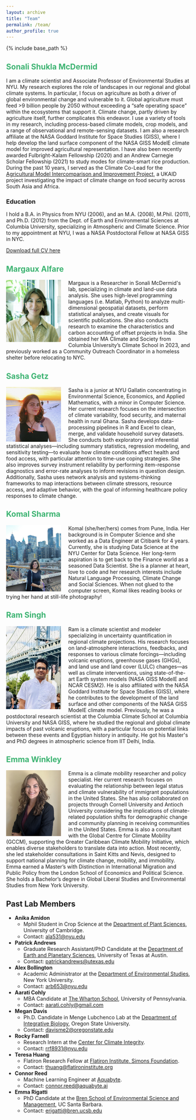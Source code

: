 ```yaml
---
layout: archive
title: "Team"
permalink: /team/
author_profile: true
---
```


{% include base_path %}

## <span style="color: MediumSeaGreen;">Sonali Shukla McDermid</span>

I am a climate scientist and Associate Professor of Environmental Studies at NYU. My research explores the role of landscapes in our regional and global climate systems. In particular, I focus on agriculture as both a driver of global environmental change and vulnerable to it. Global agriculture must feed >9 billion people by 2050 without exceeding a “safe operating space” within the ecosystems that support it. Climate change, partly driven by agriculture itself, further complicates this endeavor.  I use a variety of tools in my research, including process-based climate models, crop models, and a range of observational and remote-sensing datasets. I am also a research affiliate at the NASA Goddard Institute for Space Studies (GISS), where I help develop the land surface component of the NASA GISS ModelE climate model for improved agricultural representation. I have also been recently awarded Fulbright-Kalam Fellowship (2020) and an Andrew Carnegie Scholar Fellowship (2021) to study modes for climate-smart rice production. During the past 10 years, I served as the Climate Co-Lead for the <a href="https://www.agmip.org/">Agricultural Model Intercomparison and Improvement Project</a>, a UKAID project investigating the impact of climate change on food security across South Asia and Africa. 

### Education

I hold a B.A. in Physics from NYU (2006), and an M.A. (2008), M.Phil. (2011), and Ph.D. (2012) from the Dept. of Earth and Environmental Sciences at Columbia University, specializing in Atmospheric and Climate Science. Prior to my appointment at NYU, I was a NASA Postdoctoral Fellow at NASA GISS in NYC.

[Download full CV here](https://docs.google.com/document/d/1qgAQx0F1_fO5Ve1XdxUj_AWBa6nyBGGp2UCX0zeEVdk/edit)

## <span style="color: MediumSeaGreen;">Margaux Alfare</span>

<img style="float:left; margin-right: 20px;" width="150" src="/images/Margaux_bio.png">
Margaux is a Researcher in Sonali McDermid's lab, specializing in climate and land-use data analysis. She uses high-level programming languages (i.e. Matlab, Python) to analyze multi-dimensional geospatial datasets, perform statistical analyses, and create visuals for scientific publications. She also conducts research to examine the characteristics and carbon accounting of offset projects in India. She obtained her MA Climate and Society from Columbia University’s Climate School in 2023, and previously worked as a Community Outreach Coordinator in a homeless shelter before relocating to NYC.

## <span style="color: MediumSeaGreen;">Sasha Getz</span>

<img style="float:left; margin-right: 20px;" width="150" src="/images/Sasha_pic.jpg">
Sasha is a junior at NYU Gallatin concentrating in Environmental Science, Economics, and Applied Mathematics, with a minor in Computer Science. Her current research focuses on the intersection of climate variability, food security, and maternal health in rural Ghana. Sasha develops data-processing pipelines in R and Excel to clean, merge, and validate household survey datasets. She conducts both exploratory and inferential statistical analyses—including summary statistics, regression modeling, and sensitivity testing—to evaluate how climate conditions affect health and food access, with particular attention to time-use coping strategies. She also improves survey instrument reliability by performing item-response diagnostics and error-rate analyses to inform revisions in question design. Additionally, Sasha uses network analysis and systems-thinking frameworks to map interactions between climate stressors, resource access, and adaptive behavior, with the goal of informing healthcare policy responses to climate change.

## <span style="color: MediumSeaGreen;">Komal Sharma</span>

<img style="float:left; margin-right: 20px;" width="150" src="/images/Komal_pic.jpeg"> 
Komal (she/her/hers) comes from Pune, India. Her background is in Computer Science and she worked as a Data Engineer at Citibank for 4 years. Currently, she is studying Data Science at the NYU Center for Data Science. Her long-term aspiration is to get back to the Finance world as a seasoned Data Scientist. She is a planner at heart, love to code and her research interests include Natural Language Processing, Climate Change and Social Sciences. When not glued to the computer screen, Komal likes reading books or trying her hand at still-life photography!

## <span style="color: MediumSeaGreen;">Ram Singh</span>

<img style="float:left; margin-right: 20px;" width="150" src="/images/Ram_pic.jpg"> 
Ram is a climate scientist and modeler specializing in uncertainty quantification in regional climate projections. His research focuses on land-atmosphere interactions, feedbacks, and responses to various climate forcings—including volcanic eruptions, greenhouse gases (GHGs), and land use and land cover (LULC) changes—as well as climate interventions, using state-of-the-art Earth system models (NASA GISS ModelE and NCAR CESM2). He is also affiliated with the NASA Goddard Institute for Space Studies (GISS), where he contributes to the development of the land surface and other components of the NASA GISS ModelE climate model. Previously, he was a postdoctoral research scientist at the Columbia Climate School at Columbia University and NASA GISS, where he studied the regional and global climate impacts of past volcanic eruptions, with a particular focus on potential links between these events and Egyptian history in antiquity. He got his Master's and PhD degrees in atmospheric science from IIT Delhi, India. 

## <span style="color: MediumSeaGreen;">Emma Winkley</span>

<img style="float:left; margin-right: 20px;" width="150" src="/images/Emma_Winkley_pic.jpeg"> 
Emma is a climate mobility researcher and policy specialist. Her current research focuses on evaluating the relationship between legal status and climate vulnerability of immigrant populations in the United States. She has also collaborated on projects through Cornell University and Antioch University considering the implications of climate-related population shifts for demographic change and community planning in receiving communities in the United States. Emma is also a consultant with the Global Centre for Climate Mobility (GCCM), supporting the Greater Caribbean Climate Mobility Initiative, which enables diverse stakeholders to translate data into action. Most recently, she led stakeholder consultations in Saint Kitts and Nevis, designed to support national planning for climate change, mobility, and immobility. Emma earned a Master’s with Distinction in International Migration and Public Policy from the London School of Economics and Political Science. She holds a Bachelor’s degree in Global Liberal Studies and Environmental Studies from New York University.



## Past Lab Members
* <strong>Anika Amidon</strong>
  * Mphil Student in Crop Science at the <a href="https://www.plantsci.cam.ac.uk/">Department of Plant Sciences</a>, University of Cambridge.
  * Contact: ala531@nyu.edu
* <strong>Patrick Andrews</strong>
  * Graduate Research Assistant/PhD Candidate at the <a href="https://eps.jsg.utexas.edu/">Department of Earth and Planetary Sciences</a>, University of Texas at Austin.
  * Contact: patrickandrews@utexas.edu
* <strong>Alex Bollington</strong>
  * Academic Administrator at the <a href="https://as.nyu.edu/departments/environment.html">Department of Environmental Studies</a>, New York University.
  * Contact: arb653@nyu.edu
* <strong>Aarati Cohly</strong>
  * MBA Candidate at <a href="https://www.wharton.upenn.edu/">The Wharton School</a>, University of Pennsylvania.
  * Contact: aarati.cohly@gmail.com
* <strong>Megan Davis</strong>
  * Ph.D. Candidate in Menge Lubchenco Lab at the <a href="https://ib.oregonstate.edu/">Department of Integrative Biology</a>, Oregon State University. 
  * Contact: davisme2@oregonstate.edu
* <strong>Rocky Farnell</strong>
  * Research Intern at the <a href="https://climateintegrity.org/">Center for Climate Integrity</a>. 
  * Contact: rrf8931@nyu.edu 
* <strong>Teresa Huang</strong>
  * Flatiron Research Fellow at <a href="https://www.simonsfoundation.org/flatiron/">Flatiron Institute, Simons Foundation</a>.
  * Contact: thuang@flatironinstitute.org
* <strong>Connor Reed</strong>
  * Machine Learning Engineer at <a href="https://aquabyte.ai/">Aquabyte</a>.
  * Contact: connor.reed@aquabyte.ai
* <strong>Emma Rigatti</strong>
  * PhD Candidate at the <a href="https://bren.ucsb.edu/">Bren School of Environmental Science and Management</a>, UC Santa Barbara.
  * Contact: erigatti@bren.ucsb.edu
